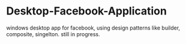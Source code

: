 # Desktop-Facebook-Application
windows desktop app for facebook, using design patterns like builder, composite, singelton. still in progress.

